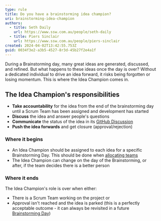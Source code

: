 ```yaml
---
type: rule
title: Do you have a brainstorming idea champion?
uri: brainstorming-idea-champion
authors:
  - title: Seth Daily
    url: https://www.ssw.com.au/people/seth-daily
  - title: Piers Sinclair
    url: https://www.ssw.com.au/people/piers-sinclair
created: 2024-04-02T13:42:55.753Z
guid: 0034f3e2-a3b5-4527-8r3d-45b27f2e4a1f
---
```


During a Brainstorming day, many great ideas are generated, discussed, and refined. But what happens to these ideas once the day is over? Without a dedicated individual to drive an idea forward, it risks being forgotten or losing momentum. This is where the Idea Champion comes in.

<!--endintro-->

## The Idea Champion's responsibilities

* **Take accountability** for the idea from the end of the brainstorming day until a Scrum Team has been assigned and development has started
* **Discuss** the idea and answer people's questions
* **Communicate** the status of the idea in its [GitHub Discussion](/brainstorming-idea-farming)
* **Push the idea forwards** and get closure (approval/rejection)

### Where it begins

* An Idea Champion should be assigned to each idea for a specific Brainstorming Day. This should be done when [allocating teams](/brainstorming-team-allocation)
* The Idea Champion can change on the day of the Brainstorming, or after, if the team decides there is a better person

### Where it ends

The Idea Champion's role is over when either:

* There is a Scrum Team working on the project
or
* Approval isn't reached and the idea is parked (this is a perfectly acceptable outcome - it can always be revisited in a future [Brainstorming Day](/use-the-brains-of-your-company))
